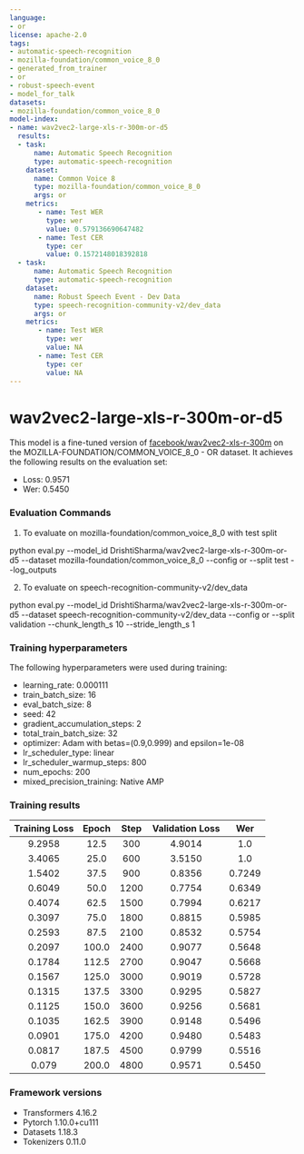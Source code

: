 ```yaml
---
language:
- or
license: apache-2.0
tags:
- automatic-speech-recognition
- mozilla-foundation/common_voice_8_0
- generated_from_trainer
- or
- robust-speech-event
- model_for_talk
datasets:
- mozilla-foundation/common_voice_8_0
model-index:
- name: wav2vec2-large-xls-r-300m-or-d5
  results:
  - task: 
      name: Automatic Speech Recognition 
      type: automatic-speech-recognition
    dataset:
      name: Common Voice 8
      type: mozilla-foundation/common_voice_8_0
      args: or
    metrics:
       - name: Test WER
         type: wer
         value: 0.579136690647482
       - name: Test CER
         type: cer
         value: 0.1572148018392818
  - task: 
      name: Automatic Speech Recognition
      type: automatic-speech-recognition
    dataset:
      name: Robust Speech Event - Dev Data
      type: speech-recognition-community-v2/dev_data
      args: or
    metrics:
       - name: Test WER
         type: wer
         value: NA
       - name: Test CER
         type: cer
         value: NA
---
```


<!-- This model card has been generated automatically according to the information the Trainer had access to. You
should probably proofread and complete it, then remove this comment. -->

# wav2vec2-large-xls-r-300m-or-d5

This model is a fine-tuned version of [facebook/wav2vec2-xls-r-300m](https://huggingface.co/facebook/wav2vec2-xls-r-300m) on the MOZILLA-FOUNDATION/COMMON_VOICE_8_0 - OR dataset.
It achieves the following results on the evaluation set:
- Loss: 0.9571
- Wer: 0.5450

### Evaluation Commands

1. To evaluate on mozilla-foundation/common_voice_8_0 with test split

python eval.py --model_id DrishtiSharma/wav2vec2-large-xls-r-300m-or-d5 --dataset mozilla-foundation/common_voice_8_0 --config or --split test --log_outputs

2. To evaluate on speech-recognition-community-v2/dev_data

python eval.py --model_id DrishtiSharma/wav2vec2-large-xls-r-300m-or-d5 --dataset speech-recognition-community-v2/dev_data --config or --split validation --chunk_length_s 10 --stride_length_s 1

### Training hyperparameters

The following hyperparameters were used during training:
- learning_rate: 0.000111
- train_batch_size: 16
- eval_batch_size: 8
- seed: 42
- gradient_accumulation_steps: 2
- total_train_batch_size: 32
- optimizer: Adam with betas=(0.9,0.999) and epsilon=1e-08
- lr_scheduler_type: linear
- lr_scheduler_warmup_steps: 800
- num_epochs: 200
- mixed_precision_training: Native AMP

### Training results

| Training Loss | Epoch | Step | Validation Loss | Wer    |
|:-------------:|:-----:|:----:|:---------------:|:------:|
| 9.2958        | 12.5  | 300  | 4.9014          | 1.0    |
| 3.4065        | 25.0  | 600  | 3.5150          | 1.0    |
| 1.5402        | 37.5  | 900  | 0.8356          | 0.7249 |
| 0.6049        | 50.0  | 1200 | 0.7754          | 0.6349 |
| 0.4074        | 62.5  | 1500 | 0.7994          | 0.6217 |
| 0.3097        | 75.0  | 1800 | 0.8815          | 0.5985 |
| 0.2593        | 87.5  | 2100 | 0.8532          | 0.5754 |
| 0.2097        | 100.0 | 2400 | 0.9077          | 0.5648 |
| 0.1784        | 112.5 | 2700 | 0.9047          | 0.5668 |
| 0.1567        | 125.0 | 3000 | 0.9019          | 0.5728 |
| 0.1315        | 137.5 | 3300 | 0.9295          | 0.5827 |
| 0.1125        | 150.0 | 3600 | 0.9256          | 0.5681 |
| 0.1035        | 162.5 | 3900 | 0.9148          | 0.5496 |
| 0.0901        | 175.0 | 4200 | 0.9480          | 0.5483 |
| 0.0817        | 187.5 | 4500 | 0.9799          | 0.5516 |
| 0.079         | 200.0 | 4800 | 0.9571          | 0.5450 |


### Framework versions

- Transformers 4.16.2
- Pytorch 1.10.0+cu111
- Datasets 1.18.3
- Tokenizers 0.11.0



